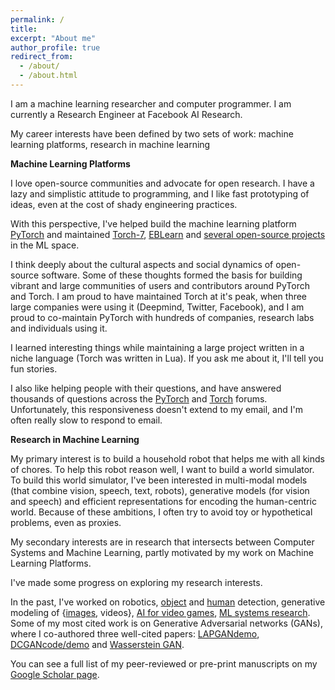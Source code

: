 ```yaml
---
permalink: /
title:
excerpt: "About me"
author_profile: true
redirect_from:
  - /about/
  - /about.html
---
```



I am a machine learning researcher and computer programmer. I am currently a Research Engineer at Facebook AI Research.

My career interests have been defined by two sets of work: machine learning platforms, research in machine learning

**Machine Learning Platforms**

I love open-source communities and advocate for open research. I have a lazy and simplistic attitude to programming, and I like fast prototyping of ideas, even at the cost of shady engineering practices.

With this perspective, I've helped build the machine learning platform [PyTorch](https://pytorch.org/) and maintained [Torch-7](http://torch.ch/), [EBLearn](http://eblearn.sf.net/) and [several open-source projects](https://github.com/soumith) in the ML space.

I think deeply about the cultural aspects and social dynamics of open-source software. Some of these thoughts formed the basis for building vibrant and large communities of users and contributors around PyTorch and Torch. I am proud to have maintained Torch at it's peak, when three large companies were using it (Deepmind, Twitter, Facebook), and I am proud to co-maintain PyTorch with hundreds of companies, research labs and individuals using it.

I learned interesting things while maintaining a large project written in a niche language (Torch was written in Lua). If you ask me about it, I'll tell you fun stories.

I also like helping people with their questions, and have answered thousands of questions across the [PyTorch](https://discuss.pytorch.org/) and [Torch](https://groups.google.com/forum/#!forum/torch7) forums. Unfortunately, this responsiveness doesn't extend to my email, and I'm often really slow to respond to email.

**Research in Machine Learning**

My primary interest is to build a household robot that helps me with all kinds of chores. To help this robot reason well, I want to build a world simulator. To build this world simulator, I've been interested in multi-modal models (that combine vision, speech, text, robots), generative models (for vision and speech) and efficient representations for encoding the human-centric world. Because of these ambitions, I often try to avoid toy or hypothetical problems, even as proxies.

My secondary interests are in research that intersects between Computer Systems and Machine Learning, partly motivated by my work on Machine Learning Platforms.

I've made some progress on exploring my research interests.

In the past, I've worked on robotics, [object](https://arxiv.org/abs/1604.02135) and [human](http://openaccess.thecvf.com/content_cvpr_2013/html/Sermanet_Pedestrian_Detection_with_2013_CVPR_paper.html) detection, generative modeling of {[images](http://papers.nips.cc/paper/5773-deep-generative-image-models-using-a-5), videos}, [AI for video games](https://arxiv.org/abs/1609.02993), [ML systems research](https://arxiv.org/abs/1412.7580).
Some of my most cited work is on Generative Adversarial networks (GANs), where I co-authored three well-cited papers: [LAPGAN](http://papers.nips.cc/paper/5773-deep-generative-image-models-using-a-5)[demo](http://soumith.ch/eyescream/), [DCGAN](https://arxiv.org/abs/1511.06434)[code/demo](https://github.com/Newmu/dcgan_code) and [Wasserstein GAN](https://arxiv.org/abs/1701.07875).

You can see a full list of my peer-reviewed or pre-print manuscripts on my [Google Scholar page](https://scholar.google.com/citations?user=36ofBJgAAAAJ&hl=en).
